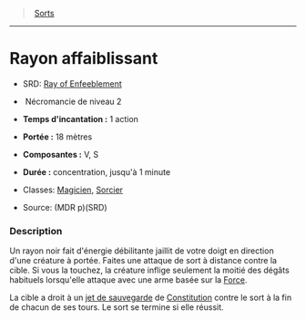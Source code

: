 ﻿---
!SpellItem
Family: SpellHD
Name: Rayon affaiblissant
Type: Nécromancie
Level: 2
CastingTime: 1 action
Range: 18 mètres
Components: V, S
Duration: concentration, jusqu'à 1 minute
Classes: '[Magicien](hd_wizard.md), [Sorcier](hd_warlock.md)'
Source: (MDR p)(SRD)
AltName: '[Ray of Enfeeblement](srd_spells_ray_of_enfeeblement.md)'
Id: spells_hd.md#rayon-affaiblissant
ParentLink: spells_hd.md#sorts
ParentName: Sorts
NameLevel: 1
Attributes:
  Name: Rayon affaiblissant
  Markdown: >+
    # <!--Name-->Rayon affaiblissant<!--/Name-->


    - SRD: <!--AltName-->[Ray of Enfeeblement](srd_spells_ray_of_enfeeblement.md)<!--/AltName-->


    -  <!--Type-->Nécromancie<!--/Type--> de niveau <!--Level-->2<!--/Level-->


    - **Temps d'incantation :** <!--CastingTime-->1 action<!--/CastingTime-->


    - **Portée :** <!--Range-->18 mètres<!--/Range-->


    - **Composantes :** <!--Components-->V, S<!--/Components-->


    - **Durée :** <!--Duration-->concentration, jusqu'à 1 minute<!--/Duration-->


    - Classes: <!--Classes-->[Magicien](hd_wizard.md), [Sorcier](hd_warlock.md)<!--/Classes-->


    - Source: <!--Source-->(MDR p)(SRD)<!--/Source-->


    ### Description


    Un rayon noir fait d'énergie débilitante jaillit de votre doigt en direction d'une créature à portée. Faites une attaque de sort à distance contre la cible. Si vous la touchez, la créature inflige seulement la moitié des dégâts habituels lorsqu'elle attaque avec une arme basée sur la [Force](hd_abilities_strength.md).


    La cible a droit à un [jet de sauvegarde](hd_abilities_jets_de_sauvegarde.md) de [Constitution](hd_abilities_constitution.md) contre le sort à la fin de chacun de ses tours. Le sort se termine si elle réussit.

  AltName: '[Ray of Enfeeblement](srd_spells_ray_of_enfeeblement.md)'
  Type: Nécromancie
  Level: 2
  CastingTime: 1 action
  Range: 18 mètres
  Components: V, S
  Duration: concentration, jusqu'à 1 minute
  Classes: '[Magicien](hd_wizard.md), [Sorcier](hd_warlock.md)'
  Source: (MDR p)(SRD)
AttributesDictionary: >+
  Name: Rayon affaiblissant

  Markdown: >+

    # <!--Name-->Rayon affaiblissant<!--/Name-->





    - SRD: <!--AltName-->[Ray of Enfeeblement](srd_spells_ray_of_enfeeblement.md)<!--/AltName-->





    -  <!--Type-->Nécromancie<!--/Type--> de niveau <!--Level-->2<!--/Level-->





    - **Temps d'incantation :** <!--CastingTime-->1 action<!--/CastingTime-->





    - **Portée :** <!--Range-->18 mètres<!--/Range-->





    - **Composantes :** <!--Components-->V, S<!--/Components-->





    - **Durée :** <!--Duration-->concentration, jusqu'à 1 minute<!--/Duration-->





    - Classes: <!--Classes-->[Magicien](hd_wizard.md), [Sorcier](hd_warlock.md)<!--/Classes-->





    - Source: <!--Source-->(MDR p)(SRD)<!--/Source-->





    ### Description





    Un rayon noir fait d'énergie débilitante jaillit de votre doigt en direction d'une créature à portée. Faites une attaque de sort à distance contre la cible. Si vous la touchez, la créature inflige seulement la moitié des dégâts habituels lorsqu'elle attaque avec une arme basée sur la [Force](hd_abilities_strength.md).





    La cible a droit à un [jet de sauvegarde](hd_abilities_jets_de_sauvegarde.md) de [Constitution](hd_abilities_constitution.md) contre le sort à la fin de chacun de ses tours. Le sort se termine si elle réussit.



  AltName: '[Ray of Enfeeblement](srd_spells_ray_of_enfeeblement.md)'

  Type: Nécromancie

  Level: 2

  CastingTime: 1 action

  Range: 18 mètres

  Components: V, S

  Duration: concentration, jusqu'à 1 minute

  Classes: '[Magicien](hd_wizard.md), [Sorcier](hd_warlock.md)'

  Source: (MDR p)(SRD)

---
> [Sorts](hd_spells.md)

---

# Rayon affaiblissant

- SRD: [Ray of Enfeeblement](srd_spells_ray_of_enfeeblement.md)

-  Nécromancie de niveau 2

- **Temps d'incantation :** 1 action

- **Portée :** 18 mètres

- **Composantes :** V, S

- **Durée :** concentration, jusqu'à 1 minute

- Classes: [Magicien](hd_wizard.md), [Sorcier](hd_warlock.md)

- Source: (MDR p)(SRD)

### Description

Un rayon noir fait d'énergie débilitante jaillit de votre doigt en direction d'une créature à portée. Faites une attaque de sort à distance contre la cible. Si vous la touchez, la créature inflige seulement la moitié des dégâts habituels lorsqu'elle attaque avec une arme basée sur la [Force](hd_abilities_strength.md).

La cible a droit à un [jet de sauvegarde](hd_abilities_jets_de_sauvegarde.md) de [Constitution](hd_abilities_constitution.md) contre le sort à la fin de chacun de ses tours. Le sort se termine si elle réussit.

